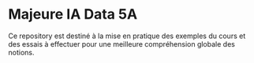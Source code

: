 # Majeure IA Data 5A

Ce repository est destiné à la mise en pratique des exemples du cours et des essais à effectuer pour une meilleure compréhension globale des notions.
